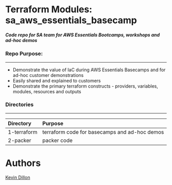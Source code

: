 Terraform Modules: sa_aws_essentials_basecamp
===========
##### Code repo for SA team for AWS Essentials Bootcamps, workshops and ad-hoc demos

### Repo Purpose:
------
- Demonstrate the value of IaC during AWS Essentials Basecamps and for ad-hoc customer demonstrations
- Easily shared and explained to customers 
- Demonstrate the primary terraform constructs - providers, variables, modules, resources and outputs

### Directories
----------------------
| Directory | Purpose |
|:-------- |:--------|
1-terraform | terraform code for basecamps and ad-hoc demos
2-packer | packer code

Authors
=======

[Kevin Dillon](kdillon@2ndwatch.com)
